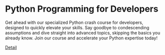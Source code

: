 # Python Programming for Developers

Get ahead with our specialized Python crash course for developers, designed to quickly elevate your skills. Say goodbye to condescending assumptions and dive straight into advanced topics, skipping the basics you already know. Join our course and accelerate your Python expertise today! 

[Detail](https://eduitfree.com/courses/python-programming-for-developers)